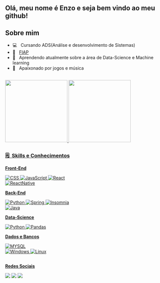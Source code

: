 ## Olá, meu nome é Enzo e seja bem vindo ao meu github!
## Sobre mim

- 💻 &nbsp; Cursando ADS(Análise e desenvolvimento de Sistemas)
- 📕 &nbsp; <a href="https://www.fiap.com.br">FIAP</a>
- 🌱 &nbsp; Aprendendo atualmente sobre a área de Data-Science e Machine learning 
- 🎵 &nbsp; Apaixonado por jogos e música
##
<div align="left">
  <a href="https://github.com/EnzoFerreira">
  <img height="200em" src="https://github-readme-stats.vercel.app/api?username=enzoferreira&layout=compact&langs_count=7&theme=dark#gh-dark-mode-only"/>
  <img height="200em" src=https://github-readme-stats.vercel.app/api/top-langs/?username=enzoferreira&show_icons=true&theme=dark#gh-dark-mode-only"/>
</div>

##
 <h3> 🗒️ &nbsp;Skills e Conhecimentos </h3>

**Front-End**
  
  ![CSS](https://img.shields.io/badge/CSS-blue?style=for-the-badge&logo=CSS3&logoColor=white)
  ![JavaScript](https://img.shields.io/badge/JavaScript-323330?style=for-the-badge&logo=javascript&logoColor=F7DF1E)
  ![React](https://img.shields.io/badge/-React-blue?style=for-the-badge&logo=react&logoColor=white)           
  ![ReactNative](https://img.shields.io/badge/React_Native-20232A?style=for-the-badge&logo=react&logoColor=61DAFB)
  
  **Back-End**
                                                                                                               
  ![Python](https://img.shields.io/badge/Python-3776AB?style=for-the-badge&logo=python&logoColor=white)
  ![Spring](https://img.shields.io/badge/Spring-6DB33F?style=for-the-badge&logo=spring&logoColor=white)
  ![Insomnia](https://img.shields.io/badge/-Insomnia-323330?style=for-the-badge&logo=insomnia&logoColor=007ACC)                                                              
  ![Java](https://img.shields.io/badge/Java-ED8B00?style=for-the-badge&logo=java&logoColor=white)
                                                                                                                                                   
  **Data-Science**                                                                                                                            
                                                                                                                                                   
  ![Python](https://img.shields.io/badge/Python-3776AB?style=for-the-badge&logo=python&logoColor=white)         ![Pandas](https://img.shields.io/badge/Pandas-darkblue?style=for-the-badge&logo=Pandas&logoColor=white) 
                       
                                                                                                             
  **Dados e Bancos**                                                                                            
                                                                                                                                                   
![MYSQL](https://img.shields.io/badge/MYSQL-00000F?style=for-the-badge&logo=MYSQL&logoColor=white)           
![Windows](https://img.shields.io/badge/Windows-017AD7?style=for-the-badge&logo=windows&logoColor=white)
![Linux](https://img.shields.io/badge/Linux-grey?style=for-the-badge&logo=linux&logoColor=white)                                                                                                                                                  
                                                                                                           
##
 **Redes Sociais**
<div> 
  <a href="https://instagram.com/html.ferreira" target="_blank"><img src="https://img.shields.io/badge/-Instagram-%23E4405F?style=for-the-badge&logo=instagram&logoColor=white" target="_blank"></a>
<a href = "mailto:enzoraci21@gmail.com"><img src="https://img.shields.io/badge/-Gmail-%23333?style=for-the-badge&logo=gmail&logoColor=white" target="_blank"></a>
 <a href="https://www.linkedin.com/in/enzo-raci-69a6aa215" target="_blank"><img src="https://img.shields.io/badge/-LinkedIn-%230077B5?style=for-the-badge&logo=linkedin&logoColor=white" target="_blank"></a> 
</div>
<br/>

